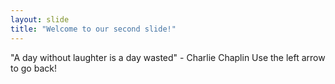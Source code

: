 ```yaml
---
layout: slide
title: "Welcome to our second slide!"
---
```

"A day without laughter is a day wasted" - Charlie Chaplin
Use the left arrow to go back!